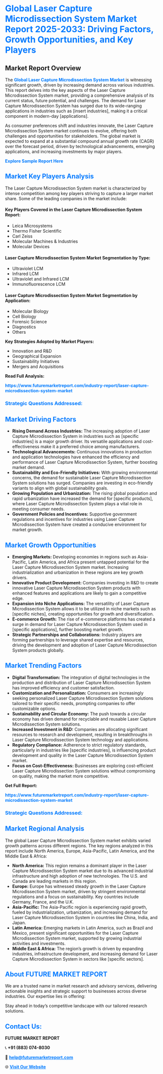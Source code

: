 <h1 style="color: #007BFF;">Global Laser Capture Microdissection System Market Report 2025-2033: Driving Factors, Growth Opportunities, and Key Players</h1>

<section id="overview">
<h2>Market Report Overview</h2>
<p>The <a href="https://www.futuremarketreport.com/industry-report/laser-capture-microdissection-system-market" style="color: #007BFF; text-decoration: none;"><strong>Global Laser Capture Microdissection System Market</strong></a> is witnessing significant growth, driven by increasing demand across various industries. This report delves into the key aspects of the Laser Capture Microdissection System market, providing a comprehensive analysis of its current status, future potential, and challenges. The demand for Laser Capture Microdissection System has surged due to its wide-ranging applications in industries such as [insert industries], making it a critical component in modern-day [applications].</p>
<p>As consumer preferences shift and industries innovate, the Laser Capture Microdissection System market continues to evolve, offering both challenges and opportunities for stakeholders. The global market is expected to expand at a substantial compound annual growth rate (CAGR) over the forecast period, driven by technological advancements, emerging applications, and increasing investments by major players.</p>
</section>

<section id="overview">
<p><a href="https://www.futuremarketreport.com/request-sample/reportId=58560" style="color: #007BFF; text-decoration: none;"><strong>Explore Sample Report Here</strong></a></p>
</section>

<section id="key-players">
<h2 style="color: #007BFF;">Market Key Players Analysis</h2>
<p>The Laser Capture Microdissection System market is characterized by intense competition among key players striving to capture a larger market share. Some of the leading companies in the market include:</p>
<h4>Key Players Covered in the Laser Capture Microdissection System Report:</h4>
<ul><li>Leica Microsystems</li><li>Thermo Fisher Scientific</li><li>Carl Zeiss</li><li>Molecular Machines &amp; Industries</li><li>Molecular Devices</li></ul>
<h4>Laser Capture Microdissection System Market Segmentation by Type:</h4>
<ul><li>Ultraviolet LCM</li><li>Infrared LCM</li><li>Ultraviolet and Infrared LCM</li><li>Immunofluorescence LCM</li></ul>

<h4>Laser Capture Microdissection System Market Segmentation by Application:</h4>
<ul><li>Molecular Biology</li><li>Cell Biology</li><li>Forensic Science</li><li>Diagnostics</li><li>Others</li></ul>
<p><strong>Key Strategies Adopted by Market Players:</strong></p>
<ul>
<li>Innovation and R&D</li>
<li>Geographical Expansion</li>
<li>Sustainability Initiatives</li>
<li>Mergers and Acquisitions</li>
</ul>
</section>

<section>
<p><strong>Read Full Analysis: </strong></p><a href="https://www.futuremarketreport.com/industry-report/laser-capture-microdissection-system-market" style="color: #007BFF; text-decoration: none;"><strong>https://www.futuremarketreport.com/industry-report/laser-capture-microdissection-system-market</strong></a>
<h3 style="color: #007BFF;">Strategic Questions Addressed:</h3>
</section>

<section id="driving-factors">
<h2 style="color: #007BFF;">Market Driving Factors</h2>
<ul>
<li><strong>Rising Demand Across Industries:</strong> The increasing adoption of Laser Capture Microdissection System in industries such as [specific industries] is a major growth driver. Its versatile applications and cost-effectiveness make it a preferred choice among manufacturers.</li>
<li><strong>Technological Advancements:</strong> Continuous innovations in production and application technologies have enhanced the efficiency and performance of Laser Capture Microdissection System, further boosting market demand.</li>
<li><strong>Sustainability and Eco-Friendly Initiatives:</strong> With growing environmental concerns, the demand for sustainable Laser Capture Microdissection System solutions has surged. Companies are investing in eco-friendly variants to align with global sustainability goals.</li>
<li><strong>Growing Population and Urbanization:</strong> The rising global population and rapid urbanization have increased the demand for [specific products], where Laser Capture Microdissection System plays a vital role in meeting consumer needs.</li>
<li><strong>Government Policies and Incentives:</strong> Supportive government regulations and incentives for industries using Laser Capture Microdissection System have created a conducive environment for market growth.</li>
</ul>
</section>

<section id="growth-opportunities">
<h2 style="color: #007BFF;">Market Growth Opportunities</h2>
<ul>
<li><strong>Emerging Markets:</strong> Developing economies in regions such as Asia-Pacific, Latin America, and Africa present untapped potential for the Laser Capture Microdissection System market. Increasing industrialization and urbanization in these regions are key growth drivers.</li>
<li><strong>Innovative Product Development:</strong> Companies investing in R&D to create innovative Laser Capture Microdissection System products with enhanced features and applications are likely to gain a competitive edge.</li>
<li><strong>Expansion into Niche Applications:</strong> The versatility of Laser Capture Microdissection System allows it to be utilized in niche markets such as [specific niches], creating opportunities for growth and diversification.</li>
<li><strong>E-commerce Growth:</strong> The rise of e-commerce platforms has created a surge in demand for Laser Capture Microdissection System used in [specific applications], further boosting market growth.</li>
<li><strong>Strategic Partnerships and Collaborations:</strong> Industry players are forming partnerships to leverage shared expertise and resources, driving the development and adoption of Laser Capture Microdissection System products globally.</li>
</ul>
</section>

<section id="trending-factors">
<h2 style="color: #007BFF;">Market Trending Factors</h2>
<ul>
<li><strong>Digital Transformation:</strong> The integration of digital technologies in the production and distribution of Laser Capture Microdissection System has improved efficiency and customer satisfaction.</li>
<li><strong>Customization and Personalization:</strong> Consumers are increasingly seeking personalized Laser Capture Microdissection System solutions tailored to their specific needs, prompting companies to offer customizable options.</li>
<li><strong>Sustainability and Circular Economy:</strong> The push towards a circular economy has driven demand for recyclable and reusable Laser Capture Microdissection System solutions.</li>
<li><strong>Increased Investment in R&D:</strong> Companies are allocating significant resources to research and development, resulting in breakthroughs in Laser Capture Microdissection System technology and applications.</li>
<li><strong>Regulatory Compliance:</strong> Adherence to strict regulatory standards, particularly in industries like [specific industries], is influencing product development and quality in the Laser Capture Microdissection System market.</li>
<li><strong>Focus on Cost-Effectiveness:</strong> Businesses are exploring cost-efficient Laser Capture Microdissection System solutions without compromising on quality, making the market more competitive.</li>
</ul>
</section>

<section>
<p><strong>Get Full Report: </strong></p><a href="https://www.futuremarketreport.com/industry-report/laser-capture-microdissection-system-market" style="color: #007BFF; text-decoration: none;"><strong>https://www.futuremarketreport.com/industry-report/laser-capture-microdissection-system-market</strong></a>
<h3 style="color: #007BFF;">Strategic Questions Addressed:</h3>
</section>


<section id="regional-analysis">
<h2 style="color: #007BFF;">Market Regional Analysis</h2>
<p>The global Laser Capture Microdissection System market exhibits varied growth patterns across different regions. The key regions analyzed in this report include North America, Europe, Asia-Pacific, Latin America, and the Middle East & Africa:</p>
<ul>
<li><strong>North America:</strong> This region remains a dominant player in the Laser Capture Microdissection System market due to its advanced industrial infrastructure and high adoption of new technologies. The U.S. and Canada are leading markets in this region.</li>
<li><strong>Europe:</strong> Europe has witnessed steady growth in the Laser Capture Microdissection System market, driven by stringent environmental regulations and a focus on sustainability. Key countries include Germany, France, and the U.K.</li>
<li><strong>Asia-Pacific:</strong> The Asia-Pacific region is experiencing rapid growth, fueled by industrialization, urbanization, and increasing demand for Laser Capture Microdissection System in countries like China, India, and Japan.</li>
<li><strong>Latin America:</strong> Emerging markets in Latin America, such as Brazil and Mexico, present significant opportunities for the Laser Capture Microdissection System market, supported by growing industrial activities and investments.</li>
<li><strong>Middle East & Africa:</strong> The region’s growth is driven by expanding industries, infrastructure development, and increasing demand for Laser Capture Microdissection System in sectors like [specific sectors].</li>
</ul>
</section>

<footer>
<h2 style="color: #007BFF;">About FUTURE MARKET REPORT</h2>
<p>We are a trusted name in market research and advisory services, delivering actionable insights and strategic support to businesses across diverse industries. Our expertise lies in offering:</p>

<p>Stay ahead in today’s competitive landscape with our tailored research solutions.</p>

<h2 style="color: #007BFF;">Contact Us:</h2>
<p><strong>FUTURE MARKET REPORT</strong></p>
<p>📞 <strong>+91 (883) 074-8030</strong></p>
<p>📧 <strong><a href="mailto:help@futuremarketreport.com" style="color: #007BFF;">help@futuremarketreport.com</a></strong></p>
<p>🌐 <strong><a href="https://www.futuremarketreport.com/" style="color: #007BFF;">Visit Our Website</a></strong></p>
</footer>